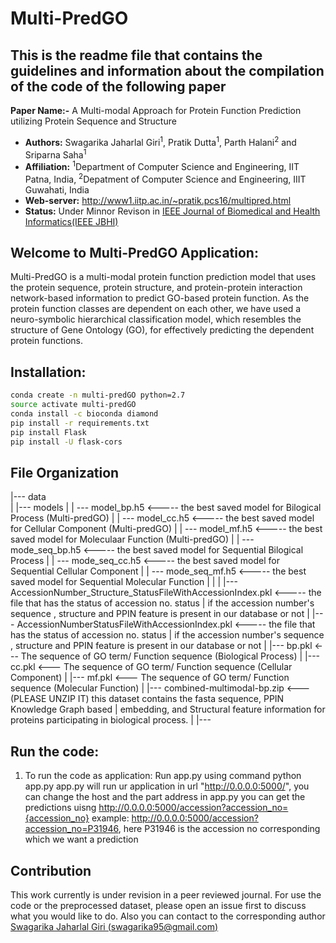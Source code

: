 # Multi-PredGO

## This is the readme file that contains the guidelines and information about the compilation of the code of the following paper

**Paper Name:-** A Multi-modal Approach for Protein Function Prediction utilizing Protein Sequence and Structure

 
- **Authors:** Swagarika Jaharlal Giri<sup>1</sup>, Pratik Dutta<sup>1</sup>, Parth Halani<sup>2</sup> and Sriparna Saha<sup>1</sup>
- **Affiliation:** <sup>1</sup>Department of Computer Science and Engineering, IIT Patna, India, <sup>2</sup>Depatment of Computer Science and Engineering, IIIT Guwahati, India
- **Web-server:** http://www1.iitp.ac.in/~pratik.pcs16/multipred.html
- **Status:** Under Minnor Revison in [IEEE Journal of Biomedical and Health Informatics(IEEE JBHI)](https://jbhi.embs.org/)

## Welcome to Multi-PredGO Application:
Multi-PredGO is a multi-modal protein function prediction model that uses the protein sequence, protein structure, and protein-protein interaction network-based information to predict GO-based protein function. As the protein function classes are dependent on each other, we have used a neuro-symbolic hierarchical classification model, which resembles the structure of Gene Ontology (GO), for effectively predicting the dependent protein functions.

## Installation:
```bash
conda create -n multi-predGO python=2.7
source activate multi-predGO
conda install -c bioconda diamond
pip install -r requirements.txt
pip install Flask
pip install -U flask-cors
```

## File Organization
|--- data   
|    |--- models 
|         | ---  model_bp.h5      <----- the  best saved model for Bilogical Process (Multi-predGO)
|         | ---  model_cc.h5      <----- the  best saved model for Cellular Component (Multi-predGO)
|         | ---  model_mf.h5      <----- the  best saved model for Moleculaar Function (Multi-predGO)
|         | ---  mode_seq_bp.h5   <----- the  best saved model for Sequential Bilogical Process
|         | ---  mode_seq_cc.h5   <----- the  best saved model for Sequential Cellular Component
|         | ---  mode_seq_mf.h5   <----- the  best saved model for Sequential Molecular Function
|
|
|    |---        AccessionNumber_Structure_StatusFileWithAccessionIndex.pkl <-----  the file that has the status of accession no. status |               if the accession number's sequence , structure and PPIN feature is present in our database or not
|    |---        AccessionNumberStatusFileWithAccessionIndex.pkl <----- the file that has the status of accession no. status 
|               if the accession number's sequence , structure and PPIN feature is present in our database or not
|    |---       bp.pkl   <--- The sequence of GO term/ Function sequence (Biological Process)
|    |---       cc.pkl   <--- The sequence of GO term/ Function sequence (Cellular Component)
|    |---       mf.pkl   <--- The sequence of GO term/ Function sequence (Molecular Function)
|    |---       combined-multimodal-bp.zip   <--- (PLEASE UNZIP IT) this dataset contains the fasta sequence, PPIN Knowledge Graph based |               embedding, and Structural feature information for proteins participating in biological process.
|    |---       


## Run the code:
1) To run the code as application: 
Run app.py using command python app.py
app.py will run ur application  in url "http://0.0.0.0:5000/", you can change the host and the part address in app.py
you can get the predictions uisng  http://0.0.0.0:5000/accession?accession_no={accession_no}
example:  http://0.0.0.0:5000/accession?accession_no=P31946, here P31946 is the accession no corresponding which we want a prediction


## Contribution
This work currently is under revision in a peer reviewed journal. For use the code or the preprocessed dataset, please open an issue first to discuss what you would like to do. Also you can contact to the corresponding author [Swagarika Jaharlal Giri (swagarika95@gmail.com)](swagarika95@gmail.com) 



